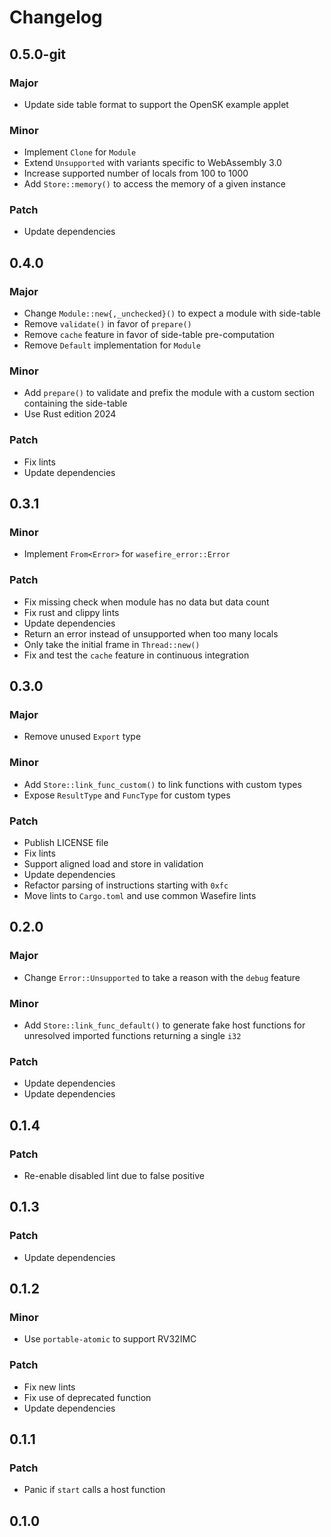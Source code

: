 # Changelog

## 0.5.0-git

### Major

- Update side table format to support the OpenSK example applet

### Minor

- Implement `Clone` for `Module`
- Extend `Unsupported` with variants specific to WebAssembly 3.0
- Increase supported number of locals from 100 to 1000
- Add `Store::memory()` to access the memory of a given instance

### Patch

- Update dependencies

## 0.4.0

### Major

- Change `Module::new{,_unchecked}()` to expect a module with side-table
- Remove `validate()` in favor of `prepare()`
- Remove `cache` feature in favor of side-table pre-computation
- Remove `Default` implementation for `Module`

### Minor

- Add `prepare()` to validate and prefix the module with a custom section containing the side-table
- Use Rust edition 2024

### Patch

- Fix lints
- Update dependencies

## 0.3.1

### Minor

- Implement `From<Error>` for `wasefire_error::Error`

### Patch

- Fix missing check when module has no data but data count
- Fix rust and clippy lints
- Update dependencies
- Return an error instead of unsupported when too many locals
- Only take the initial frame in `Thread::new()`
- Fix and test the `cache` feature in continuous integration

## 0.3.0

### Major

- Remove unused `Export` type

### Minor

- Add `Store::link_func_custom()` to link functions with custom types
- Expose `ResultType` and `FuncType` for custom types

### Patch

- Publish LICENSE file
- Fix lints
- Support aligned load and store in validation
- Update dependencies
- Refactor parsing of instructions starting with `0xfc`
- Move lints to `Cargo.toml` and use common Wasefire lints

## 0.2.0

### Major

- Change `Error::Unsupported` to take a reason with the `debug` feature

### Minor

- Add `Store::link_func_default()` to generate fake host functions for
  unresolved imported functions returning a single `i32`

### Patch

- Update dependencies
- Update dependencies

## 0.1.4

### Patch

- Re-enable disabled lint due to false positive

## 0.1.3

### Patch

- Update dependencies

## 0.1.2

### Minor

- Use `portable-atomic` to support RV32IMC

### Patch

- Fix new lints
- Fix use of deprecated function
- Update dependencies

## 0.1.1

### Patch

- Panic if `start` calls a host function

## 0.1.0

<!-- Increment to skip CHANGELOG.md test: 1 -->
